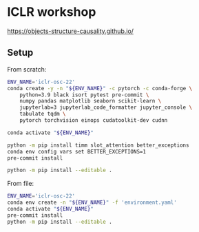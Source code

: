 # ICLR workshop

https://objects-structure-causality.github.io/

## Setup

From scratch:
```bash
ENV_NAME='iclr-osc-22'
conda create -y -n "${ENV_NAME}" -c pytorch -c conda-forge \
    python=3.9 black isort pytest pre-commit \
    numpy pandas matplotlib seaborn scikit-learn \
    jupyterlab=3 jupyterlab_code_formatter jupyter_console \
    tabulate tqdm \
    pytorch torchvision einops cudatoolkit-dev cudnn

conda activate "${ENV_NAME}"

python -m pip install timm slot_attention better_exceptions
conda env config vars set BETTER_EXCEPTIONS=1
pre-commit install

python -m pip install --editable .
```

From file:
```bash
ENV_NAME='iclr-osc-22'
conda env create -n "${ENV_NAME}" -f 'environment.yaml'
conda activate "${ENV_NAME}"
pre-commit install
python -m pip install --editable .
```

